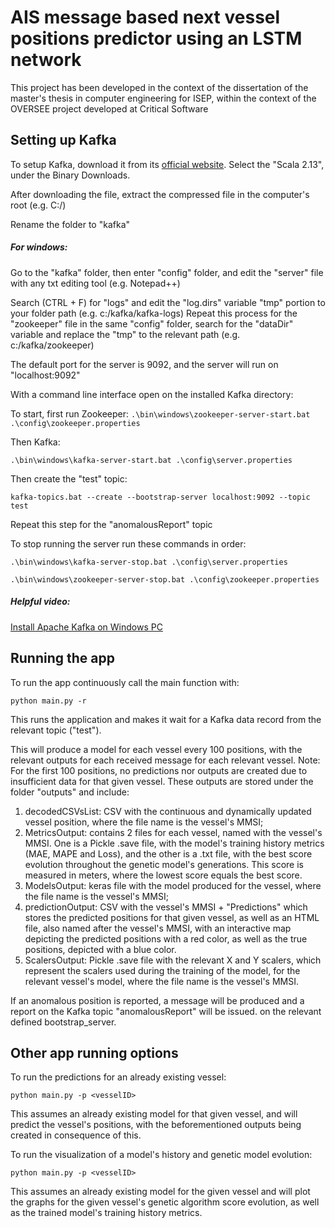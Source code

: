 # AIS message based next vessel positions predictor using an LSTM network
This project has been developed in the context of the dissertation of the master's thesis in computer engineering for ISEP, within the context of the OVERSEE project developed at Critical Software

## Setting up Kafka
To setup Kafka, download it from its [official website](https://kafka.apache.org/downloads). Select the "Scala 2.13", under the Binary Downloads.

After downloading the file, extract the compressed file in the computer's root (e.g. C:/)

Rename the folder to "kafka"

##### For windows:
Go to the "kafka" folder, then enter "config" folder, and edit the "server" file with any txt editing tool (e.g. Notepad++)

Search (CTRL + F) for "logs" and edit the "log.dirs" variable "tmp" portion to your folder path (e.g. c:/kafka/kafka-logs)
Repeat this process for the "zookeeper" file in the same "config" folder, search for the "dataDir" variable and replace the "tmp" to the relevant path (e.g. c:/kafka/zookeeper)

The default port for the server is 9092, and the server will run on "localhost:9092"

With a command line interface open on the installed Kafka directory:

To start, first run Zookeeper:
`.\bin\windows\zookeeper-server-start.bat .\config\zookeeper.properties`

Then Kafka:

`.\bin\windows\kafka-server-start.bat .\config\server.properties`

Then create the "test" topic:

`kafka-topics.bat --create --bootstrap-server localhost:9092 --topic test`

Repeat this step for the "anomalousReport" topic

To stop running the server run these commands in order:

`.\bin\windows\kafka-server-stop.bat .\config\server.properties`

`.\bin\windows\zookeeper-server-stop.bat .\config\zookeeper.properties`

##### Helpful video:
[Install Apache Kafka on Windows PC](https://www.youtube.com/watch?v=BwYFuhVhshI)

## Running the app
To run the app continuously call the main function with:

`python main.py -r`

This runs the application and makes it wait for a Kafka data record from the relevant topic ("test").

This will produce a model for each vessel every 100 positions, with the relevant outputs for each received message for each relevant vessel.
Note: For the first 100 positions, no predictions nor outputs are created due to insufficient data for that given vessel.
These outputs are stored under the folder "outputs" and include:

1. decodedCSVsList: CSV with the continuous and dynamically updated vessel position, where the file name is the vessel's MMSI;
2. MetricsOutput: contains 2 files for each vessel, named with the vessel's MMSI. One is a Pickle .save file, with the model's training history metrics (MAE, MAPE and Loss), and the other is a .txt file, with the best score evolution throughout the genetic model's generations. This score is measured in meters, where the lowest score equals the best score.
3. ModelsOutput: keras file with the model produced for the vessel, where the file name is the vessel's MMSI;
4. predictionOutput: CSV with the vessel's MMSI + "Predictions" which stores the predicted positions for that given vessel, as well as an HTML file, also named after the vessel's MMSI, with an interactive map depicting the predicted positions with a red color, as well as the true positions, depicted with a blue color.
5. ScalersOutput: Pickle .save file with the relevant X and Y scalers, which represent the scalers used during the training of the model, for the relevant vessel's model, where the file name is the vessel's MMSI.

If an anomalous position is reported, a message will be produced and a report on the Kafka topic "anomalousReport" will be issued. on the relevant defined bootstrap_server.

## Other app running options
To run the predictions for an already existing vessel:

`python main.py -p <vesselID>`

This assumes an already existing model for that given vessel, and will predict the vessel's positions, with the beforementioned outputs being created in consequence of this.

To run the visualization of a model's history and genetic model evolution:

`python main.py -p <vesselID>`

This assumes an already existing model for the given vessel and will plot the graphs for the given vessel's genetic algorithm score evolution, as well as the trained model's training history metrics. 